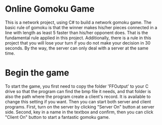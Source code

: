 # Online Gomoku Game
This is a network project, using C# to build a network gomoku game. The basic rule of gomoku is that the winner makes his/her pieces connected in a line with length as least 5 faster than his/her opponent does. That is the fundamental rule applied in this project. Additionally, there is a rule in this project that you will lose your turn if you do not make your decision in 30 seconds. By the way, the server can only deal with a server at the same time.

# Begin the game
To start the game, you first need to copy the folder 'FFOutput' to your C drive so that the program can find the bmp file it needs, and that folder is also the path where the program create a client's record. It is available to change this setting if you want. Then you can start both server and client programs. First, turn on the server by clicking "Server On" button at server side. Second, key in a name in the textbox and confirm, then you can click "Client On" button to start a fantastic gomoku game.
